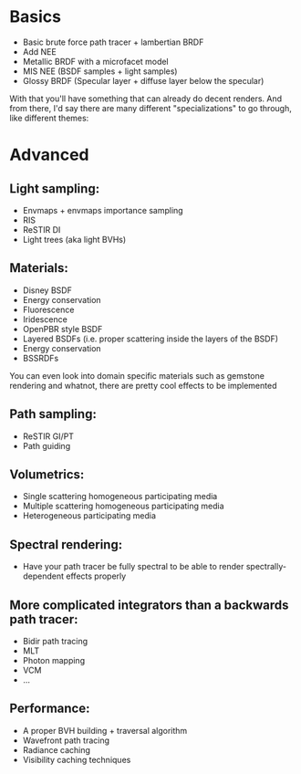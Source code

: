 
# Basics
 - Basic brute force path tracer + lambertian BRDF
 - Add NEE
 - Metallic BRDF with a microfacet model
 - MIS NEE (BSDF samples + light samples)
 - Glossy BRDF (Specular layer + diffuse layer below the specular)

With that you'll have something that can already do decent renders. And from there, I'd say there are many different "specializations" to go through, like different themes:

# Advanced

## Light sampling:
 - Envmaps + envmaps importance sampling
 - RIS
 - ReSTIR DI
 - Light trees (aka light BVHs)

## Materials:
 - Disney BSDF
 - Energy conservation
 - Fluorescence
 - Iridescence
 - OpenPBR style BSDF
 - Layered BSDFs (i.e. proper scattering inside the layers of the BSDF)
 - Energy conservation
 - BSSRDFs

You can even look into domain specific materials such as gemstone rendering and whatnot, there are pretty cool effects to be implemented

## Path sampling:
 - ReSTIR GI/PT
 - Path guiding

## Volumetrics:
 - Single scattering homogeneous participating media
 - Multiple scattering homogeneous participating media
 - Heterogeneous participating media

## Spectral rendering:
 - Have your path tracer be fully spectral to be able to render spectrally-dependent effects properly

## More complicated integrators than a backwards path tracer:
 - Bidir path tracing
 - MLT
 - Photon mapping
 - VCM
 - ...

## Performance:
 - A proper BVH building + traversal algorithm
 - Wavefront path tracing
 - Radiance caching
 - Visibility caching techniques